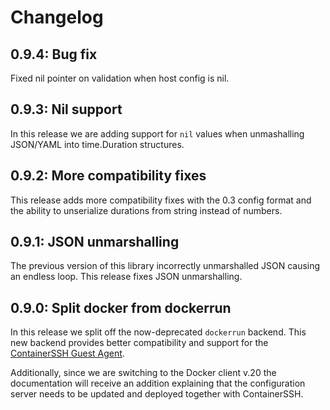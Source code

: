 # Changelog

## 0.9.4: Bug fix 

Fixed nil pointer on validation when host config is nil.

## 0.9.3: Nil support

In this release we are adding support for `nil` values when unmashalling JSON/YAML into time.Duration structures.

## 0.9.2: More compatibility fixes

This release adds more compatibility fixes with the 0.3 config format and the ability to unserialize durations from string instead of numbers.

## 0.9.1: JSON unmarshalling

The previous version of this library incorrectly unmarshalled JSON causing an endless loop. This release fixes JSON unmarshalling.

## 0.9.0: Split docker from dockerrun

In this release we split off the now-deprecated `dockerrun` backend. This new backend provides better compatibility and support for the [ContainerSSH Guest Agent](https://github.com/containerssh/agent).

Additionally, since we are switching to the Docker client v.20 the documentation will receive an addition explaining that the configuration server needs to be updated and deployed together with ContainerSSH.
